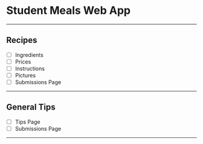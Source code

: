 # Student Meals Web App

---

## Recipes
- [ ] Ingredients
- [ ] Prices
- [ ] Instructions
- [ ] Pictures
- [ ] Submissions Page
---

## General Tips
- [ ] Tips Page
- [ ] Submissions Page

---

